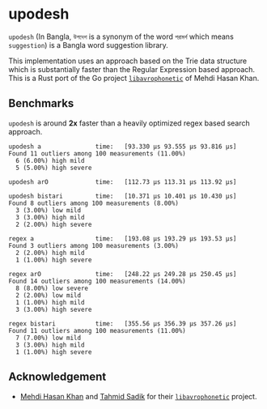 # upodesh
`upodesh` (In Bangla, `উপদেশ` is a synonym of the word `পরামর্শ` which means `suggestion`) is a Bangla word suggestion library.

This implementation uses an approach based on the Trie data structure which is substantially faster than the Regular Expression based approach. This is a Rust port of the Go project [`libavrophonetic`](https://github.com/mugli/libavrophonetic/) of Mehdi Hasan Khan.

## Benchmarks
`upodesh` is around **2x** faster than a heavily optimized regex based search approach.
```
upodesh a               time:   [93.330 µs 93.555 µs 93.816 µs]
Found 11 outliers among 100 measurements (11.00%)
  6 (6.00%) high mild
  5 (5.00%) high severe

upodesh arO             time:   [112.73 µs 113.31 µs 113.92 µs]

upodesh bistari         time:   [10.371 µs 10.401 µs 10.430 µs]
Found 8 outliers among 100 measurements (8.00%)
  3 (3.00%) low mild
  3 (3.00%) high mild
  2 (2.00%) high severe

regex a                 time:   [193.08 µs 193.29 µs 193.53 µs]
Found 3 outliers among 100 measurements (3.00%)
  2 (2.00%) high mild
  1 (1.00%) high severe

regex arO               time:   [248.22 µs 249.28 µs 250.45 µs]
Found 14 outliers among 100 measurements (14.00%)
  8 (8.00%) low severe
  2 (2.00%) low mild
  1 (1.00%) high mild
  3 (3.00%) high severe

regex bistari           time:   [355.56 µs 356.39 µs 357.26 µs]
Found 11 outliers among 100 measurements (11.00%)
  7 (7.00%) low mild
  3 (3.00%) high mild
  1 (1.00%) high severe
```

## Acknowledgement
* [Mehdi Hasan Khan](https://github.com/mugli) and [Tahmid Sadik](https://github.com/tahmidsadik/) for their [`libavrophonetic`](https://github.com/mugli/libavrophonetic/) project.
